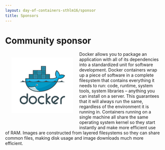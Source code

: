 ```yaml
---
layout: day-of-containers-sthlm16/sponsor
title: Sponsors
---
```

# Community sponsor
<div style="width:200px;float:left;padding:20px">
  <div style="height:200px;position:relative;">
    <a href="http://www.docker.com" target="_blank"><img style="position: absolute; top: 0;width:200px" src="/sponsors/logos/docker_logo.png" /></a>
  </div>
</div>

Docker allows you to package an application with all of its dependencies into a standardized unit for software development. Docker containers wrap up a piece of software in a complete filesystem that contains everything it needs to run: code, runtime, system tools, system libraries – anything you can install on a server. This guarantees that it will always run the same, regardless of the environment it is running in. Containers running on a single machine all share the same operating system kernel so they start instantly and make more efficient use of RAM. Images are constructed from layered filesystems so they can share common files, making disk usage and image downloads much more efficient.